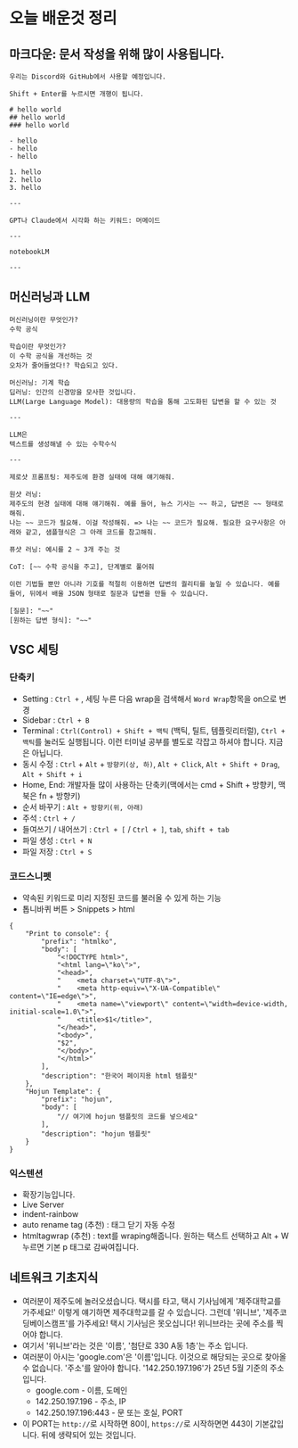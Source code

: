 # 오늘 배운것 정리

## 마크다운: 문서 작성을 위해 많이 사용됩니다.

```
우리는 Discord와 GitHub에서 사용할 예정입니다.

Shift + Enter를 누르시면 개행이 됩니다.

# hello world
## hello world
### hello world

- hello
- hello
- hello

1. hello
2. hello
3. hello

---

GPT나 Claude에서 시각화 하는 키워드: 머메이드

---

notebookLM

---
```

## 머신러닝과 LLM
```
머신러닝이란 무엇인가?
수학 공식

학습이란 무엇인가?
이 수학 공식을 개선하는 것
오차가 줄어들었다!? 학습되고 있다.

머신러닝: 기계 학습
딥러닝: 인간의 신경망을 모사한 것입니다.
LLM(Large Language Model): 대용량의 학습을 통해 고도화된 답변을 할 수 있는 것

---

LLM은 
텍스트를 생성해낼 수 있는 수학수식

---

제로샷 프롬프팅: 제주도에 환경 실태에 대해 얘기해줘.

원샷 러닝: 
제주도의 현경 실태에 대해 얘기해줘. 예를 들어, 뉴스 기사는 ~~ 하고, 답변은 ~~ 형태로 해줘.
나는 ~~ 코드가 필요해. 이걸 작성해줘. => 나는 ~~ 코드가 필요해. 필요한 요구사항은 아래와 같고, 샘플형식은 그 아래 코드를 참고해줘.

퓨샷 러닝: 예시를 2 ~ 3개 주는 것

CoT: [~~ 수학 공식을 주고], 단계별로 풀어줘

이런 기법들 뿐만 아니라 기호를 적절히 이용하면 답변의 퀄리티를 높일 수 있습니다. 예를 들어, 뒤에서 배울 JSON 형태로 질문과 답변을 만들 수 있습니다.

[질문]: "~~"
[원하는 답변 형식]: "~~"
```

## VSC 세팅

### 단축키
- Setting : `Ctrl +` , 세팅 누른 다음 wrap을 검색해서 `Word Wrap`항목을 on으로 변경
- Sidebar : `Ctrl + B`
- Terminal : `Ctrl(Control) + Shift + 백틱` (백틱, 틸트, 템플릿리터럴), `Ctrl + 백틱`를 눌러도 실행됩니다. 이런 터미널 공부를 별도로 각잡고 하셔야 합니다. 지금은 아닙니다.
- 동시 수정 : `Ctrl` + `Alt` + `방향키(상, 하)`, `Alt + Click`, `Alt + Shift + Drag`, `Alt + Shift + i`
- Home, End: 개발자들 많이 사용하는 단축키(맥에서는 cmd + Shift + 방향키, 맥북은 fn + 방향키)
- 순서 바꾸기 : `Alt + 방향키(위, 아래)`
- 주석 : `Ctrl + /`
- 들여쓰기 / 내어쓰기 : `Ctrl + [` / `Ctrl + ]`, `tab`, `shift + tab`
- 파일 생성 : `Ctrl + N`
- 파일 저장 : `Ctrl + S`

### 코드스니펫

* 약속된 키워드로 미리 지정된 코드를 불러올 수 있게 하는 기능
* 톱니바퀴 버튼 > Snippets > html

```
{
    "Print to console": {
        "prefix": "htmlko",
        "body": [
            "<!DOCTYPE html>",
            "<html lang=\"ko\">",
            "<head>",
            "    <meta charset=\"UTF-8\">",
            "    <meta http-equiv=\"X-UA-Compatible\" content=\"IE=edge\">",
            "    <meta name=\"viewport\" content=\"width=device-width, initial-scale=1.0\">",
            "    <title>$1</title>",
            "</head>",
            "<body>",
            "$2",
            "</body>",
            "</html>"
        ],
        "description": "한국어 페이지용 html 템플릿"
    },
    "Hojun Template": {
        "prefix": "hojun",
        "body": [
            "// 여기에 hojun 템플릿의 코드를 넣으세요"
        ],
        "description": "hojun 템플릿"
    }
}
```

### 익스텐션

* 확장기능입니다.
* Live Server
* indent-rainbow
* auto rename tag (추천) : 태그 닫기 자동 수정
* htmltagwrap (추천) : text를 wraping해줍니다. 원하는 택스트 선택하고 Alt + W 누르면 기본 p 태그로 감싸여집니다.

## 네트워크 기초지식

* 여러분이 제주도에 놀러오셨습니다. 택시를 타고, 택시 기사님에게 '제주대학교를 가주세요!' 이렇게 얘기하면 제주대학교를 갈 수 있습니다. 그런데 '위니브', '제주코딩베이스캠프'를 가주세요! 택시 기사님은 못오십니다! 위니브라는 곳에 주소를 찍어야 합니다.
* 여기서 '위니브'라는 것은 '이름', '첨단로 330 A동 1층'는 주소 입니다.
* 여러분이 아시는 'google.com'은 '이름'입니다. 이것으로 해당되는 곳으로 찾아올 수 없습니다. '주소'를 알아야 합니다. '142.250.197.196'가 25년 5월 기준의 주소입니다.
    * google.com - 이름, 도메인
    * 142.250.197.196 - 주소, IP
    * 142.250.197.196:443 - 문 또는 호실, PORT
* 이 PORT는 `http://`로 시작하면 80이, `https://`로 시작하면면 443이 기본값입니다. 뒤에 생략되어 있는 것입니다.